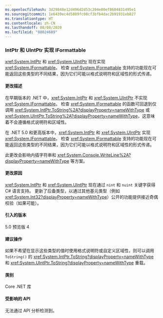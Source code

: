 ```yaml
---
ms.openlocfilehash: 3d29848e12d496d2d53c204e00ef8604831495e1
ms.sourcegitcommit: 1e6439ec4d5889fc08cf3bfb4dac2b91931eb827
ms.translationtype: HT
ms.contentlocale: zh-CN
ms.lasthandoff: 08/08/2020
ms.locfileid: "88024689"
---
```

### <a name="intptr-and-uintptr-implement-iformattable"></a>IntPtr 和 UIntPtr 实现 IFormattable

<xref:System.IntPtr> 和 <xref:System.UIntPtr> 现在实现 <xref:System.IFormattable>。 检查 <xref:System.IFormattable> 支持的功能现在可能返回这些类型的不同结果，因为它们可能以格式说明符和区域性的形式传递。

#### <a name="change-description"></a>更改描述

在早期版本的 .NET 中，<xref:System.IntPtr> 和 <xref:System.UIntPtr> 不实现 <xref:System.IFormattable>。 检查 <xref:System.IFormattable> 的函数可回退到仅调用 <xref:System.IntPtr.ToString%2A?displayProperty=nameWithType> 或 <xref:System.UIntPtr.ToString%2A?displayProperty=nameWithType>，这意味着不会遵循格式说明符和区域性。

在 .NET 5.0 和更高版本中，<xref:System.IntPtr> 和 <xref:System.UIntPtr> 实现 <xref:System.IFormattable>。 检查 <xref:System.IFormattable> 支持的功能现在可能返回这些类型的不同结果，因为它们可能以格式说明符和区域性的形式传递。

此更改会影响内插字符串和 <xref:System.Console.WriteLine%2A?displayProperty=nameWithType> 等方案。

#### <a name="reason-for-change"></a>更改原因

<xref:System.IntPtr> 和 <xref:System.UIntPtr> 现在通过 `nint` 和 `nuint` 关键字获得 C# 语言支持。 更新了后备类型，以通过其他基元类型（例如 <xref:System.Int32?displayProperty=nameWithType>）公开的功能提供接近奇偶校验（如果可能）。

#### <a name="version-introduced"></a>引入的版本

5.0 预览版 4

#### <a name="recommended-action"></a>建议操作

如果不希望在显示这些类型的值时使用格式说明符或自定义区域性，则可以调用 `ToString()` 的 <xref:System.IntPtr.ToString?displayProperty=nameWithType> 和 <xref:System.UIntPtr.ToString?displayProperty=nameWithType> 重载。

#### <a name="category"></a>类别

Core .NET 库

#### <a name="affected-apis"></a>受影响的 API

无法通过 API 分析检测到。

<!--

#### Affected APIs

Not detectable via API analysis.

-->
